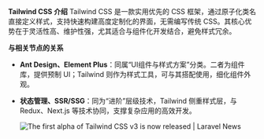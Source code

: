 **Tailwind CSS 介绍**
Tailwind CSS 是一款实用优先的 CSS 框架，通过原子化类名直接定义样式，支持快速构建高度定制化的界面，无需编写传统 CSS。其核心优势在于灵活性高、维护性强，尤其适合与组件化开发结合，避免样式冗余。

**与相关节点的关系**

- **Ant Design、Element Plus**：同属“UI组件与样式方案”分类。二者为组件库，提供预制 UI；Tailwind 则作为样式工具，可与其搭配使用，细化组件外观。

- **状态管理、SSR/SSG**：同为“进阶”层级技术，Tailwind 侧重样式层，与 Redux、Next.js 等技术协同，支撑复杂应用的高效开发。

  ![The first alpha of Tailwind CSS v3 is now released | Laravel News](https://laravelnews.s3.amazonaws.com/images/tailwindcss-1633184775.jpg)